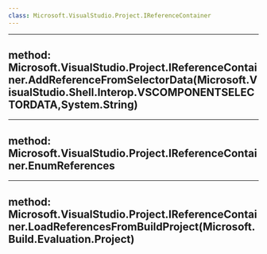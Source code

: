 ```yaml
---
class: Microsoft.VisualStudio.Project.IReferenceContainer
---
```


---
method: Microsoft.VisualStudio.Project.IReferenceContainer.AddReferenceFromSelectorData(Microsoft.VisualStudio.Shell.Interop.VSCOMPONENTSELECTORDATA,System.String)
---

---
method: Microsoft.VisualStudio.Project.IReferenceContainer.EnumReferences
---

---
method: Microsoft.VisualStudio.Project.IReferenceContainer.LoadReferencesFromBuildProject(Microsoft.Build.Evaluation.Project)
---

